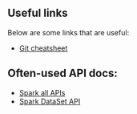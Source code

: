 ## Useful links

Below are some links that are useful:

- [Git cheatsheet](https://rogerdudler.github.io/git-guide)

## Often-used API docs:

- [Spark all APIs](https://spark.apache.org/docs/2.4.6/api/scala/index.html#org.apache.spark.package)
- [Spark DataSet API](https://spark.apache.org/docs/2.4.6/api/scala/index.html#org.apache.spark.sql.Dataset)
